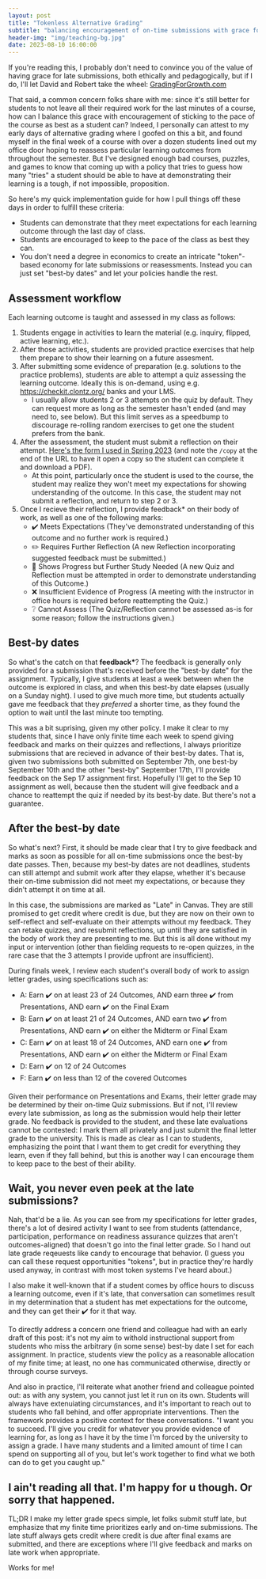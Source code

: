 ```yaml
---
layout: post
title: "Tokenless Alternative Grading"
subtitle: "balancing encouragement of on-time submissions with grace for late submissions"
header-img: "img/teaching-bg.jpg"
date: 2023-08-10 16:00:00
---
```


If you're reading this, I probably don't need to convince you of the value of having grace for late submissions, both ethically
and pedagogically, but if I do, I'll let David and Robert take the wheel: [GradingForGrowth.com](https://gradingforgrowth.com/)

That said, a common concern folks share with me: since it's still better for students to not leave all their required work for
the last minutes of a course, how can I balance this grace with encouragement of sticking to the pace of the course as best as a
student can? Indeed, I personally can attest to my early days of alternative grading where I goofed on this a bit, and found myself
in the final week of a course with over a dozen students lined out my office door hoping  to reassess particular learning
outcomes from throughout the semester. But I've designed enough bad courses, puzzles, and games to know that coming up with a policy
that tries to guess how many "tries" a student should be able to have at demonstrating their learning is a tough, if not impossible,
proposition.

So here's my quick implementation guide for how I pull things off these days in order to fulfill these criteria:
- Students can demonstrate that they meet expectations for each learning outcome through the last day of class.
- Students are encouraged to keep to the pace of the class as best they can.
- You don't need a degree in economics to create an intricate "token"-based economy for late submissions or reasessments.
  Instead you can just set "best-by dates" and let your policies handle the rest.

## Assessment workflow

Each learning outcome is taught and assessed in my class as follows:

1. Students engage in activities to learn the material (e.g. inquiry, flipped, active learning, etc.).
2. After those activities, students are provided practice exercises that help them prepare to show their learning on a
future assesment.
3. After submitting some evidence of preparation (e.g. solutions to the practice problems), students are able to attempt
a quiz assessing the learning outcome. Ideally this is on-demand, using e.g. https://checkit.clontz.org/ banks and your
LMS.
    - I usually allow students 2 or 3 attempts on the quiz by default. They can request more as long as the semester hasn't
      ended (and may need to, see below). But this limit serves as a speedbump to discourage re-rolling random exercises to
      get one the student prefers from the bank.
4. After the assessment, the student must submit a reflection on their attempt.
[Here's the form I used in Spring 2023](https://docs.google.com/document/d/17gHKQXShBkMZq-8L-dEBLHw-d9azAFYxDVTAVaajHCA/copy)
(and note the `/copy` at the end of the URL to have it open a copy so the student can complete it and download a PDF).
    - At this point, particularly once the student is used to the course, the student may realize they won't meet my expectations
      for showing understanding of the outcome. In this case, the student may not submit a reflection, and return to step 2 or 3.
5. Once I recieve their reflection, I provide feedback\* on their body of work, as well as one of the following marks:
    - ✔️ Meets Expectations (They've demonstrated understanding of this outcome and no further work is required.)
    - ✏️ Requires Further Reflection (A new Reflection incorporating suggested feedback must be submitted.)
    - 💭 Shows Progress but Further Study Needed (A new Quiz and Reflection must be attempted in order to demonstrate understanding 
      of this Outcome.)
    - ❌ Insufficient Evidence of Progress (A meeting with the instructor in office hours is required before reattempting the Quiz.)
    - ❔ Cannot Assess (The Quiz/Reflection cannot be assessed as-is for some reason; follow the instructions given.)
 
## Best-by dates
 
So what's the catch on that **feedback\***? The feedback is generally only provided for a submission that's received before the
"best-by date" for the assignment. Typically, I give students at least a week between when the outcome is explored in class,
and when this best-by date elapses (usually on a Sunday night). I used to give much more time, but students actually gave me
feedback that they *preferred* a shorter time, as they found the option to wait until the last minute too tempting.

This was a bit suprising, given my other policy. I make it clear to my students that, since I have only finite time each week to spend
giving feedback and marks on their quizzes and reflections, I always prioritize submissions that are
recieved in advance of their best-by dates. That is, given two submissions both submitted on September 7th,
one best-by September 10th and the other "best-by" September 17th, I'll provide feedback on the Sep 17 assignment first. Hopefully
I'll get to the Sep 10 assignment as well, because then the student will give feedback and a chance to reattempt the quiz if
needed by its best-by date. But there's not a guarantee.

## After the best-by date

So what's next? First, it should be made clear that I try to give feedback and marks as soon as possible for all on-time submissions
once the best-by date passes. Then, because my best-by dates are not deadlines, students can still attempt and submit work after
they elapse, whether it's because their on-time submission did not meet my expectations, or because they didn't attempt it on time
at all.

In this case, the submissions are marked as "Late" in Canvas. They are still promised to get credit where credit is due, but they are
now on their own to self-reflect and self-evaluate on their attempts without my feedback. They can retake quizzes, and resubmit
reflections, up until they are satisfied in the body of work they are presenting to me. But this is all done without my input or
intervention (other than fielding requests to re-open quizzes, in the rare case that the 3 attempts I provide upfront are
insufficient).

During finals week, I review each student's overall body of work to assign letter grades, using specifications such as:

- A: Earn ✔️ on at least 23 of 24 Outcomes, AND earn three ✔️ from Presentations, AND earn ✔️ on the Final Exam
- B: Earn ✔️ on at least 21 of 24 Outcomes, AND earn two ✔️ from Presentations, AND earn ✔️ on either the Midterm or Final Exam
- C: Earn ✔️ on at least 18 of 24 Outcomes, AND earn one ✔️ from Presentations, AND earn ✔️ on either the Midterm or Final Exam
- D: Earn ✔️ on 12 of 24 Outcomes
- F: Earn ✔️ on less than 12 of the covered Outcomes

Given their performance on Presentations and Exams, their letter grade may be determined by their on-time Quiz submissions. But
if not, I'll review every late submission, as long as the submission would help their letter grade. No feedback is provided to
the student, and these late evaluations cannot be contested: I mark them all privately and just submit the final letter grade
to the university. This is made as clear as I can to students, emphasizing the point that I want them to get credit for everything
they learn, even if they fall behind, but this is another way I can encourage them to keep pace to the best of their ability.

## Wait, you never even peek at the late submissions?

Nah, that'd be a lie. As you can see from my specifications for letter grades, there's a lot of desired activity I want to see
from students (attendance, participation, performance on readiness assurance quizzes that aren't outcomes-aligned) that doesn't
go into the final letter grade. So I hand out late grade reqeuests like candy to encourage that behavior. (I guess you can call
these request opportunities "tokens", but in practice they're hardly used anyway, in contrast with most token systems I've heard
about.)

I also make it well-known that if a student
comes by office hours to discuss a learning outcome, even if it's late, that conversation can sometimes result in my determination
that a student has met expectations for the outcome, and they can get their ✔️ for it that way.

To directly address a concern one friend and colleague had with an early draft of this post: it's not my aim to withold
instructional support from students who miss the arbitrary (in some sense)
best-by date I set for each assignment. In practice, students view the
policy as a reasonable allocation of my finite time; at least, no one has communicated otherwise, directly or through course
surveys.

And also in practice, I'll reiterate what another friend and colleague pointed out: as with any system, you cannot
just let it run on its own. Students will always have extenuiating circumstances, and it's important to reach out to students
who fall behind, and offer appropriate interventions. Then the framework provides a positive context for these conversations.
"I want you to succeed. I'll give you credit for whatever you provide evidence of learning for, as long as I have it
by the time I'm forced by the university to assign a grade. I have many students and a limited amount of time I can spend on
supporting all of you, but let's work together to find what we both can do to get you caught up."

## I ain't reading all that. I'm happy for u though. Or sorry that happened.

TL;DR I make my letter grade specs simple, let folks submit stuff late, but emphasize that my finite time prioritizes early and
on-time submissions. The late stuff always gets credit where credit is due after final exams are submitted,
and there are exceptions where I'll give feedback and marks on late work when appropriate.

Works for me!